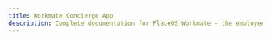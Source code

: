```yaml
---
title: Workmate Concierge App
description: Complete documentation for PlaceOS Workmate - the employee experience and workplace management solution
---
```

